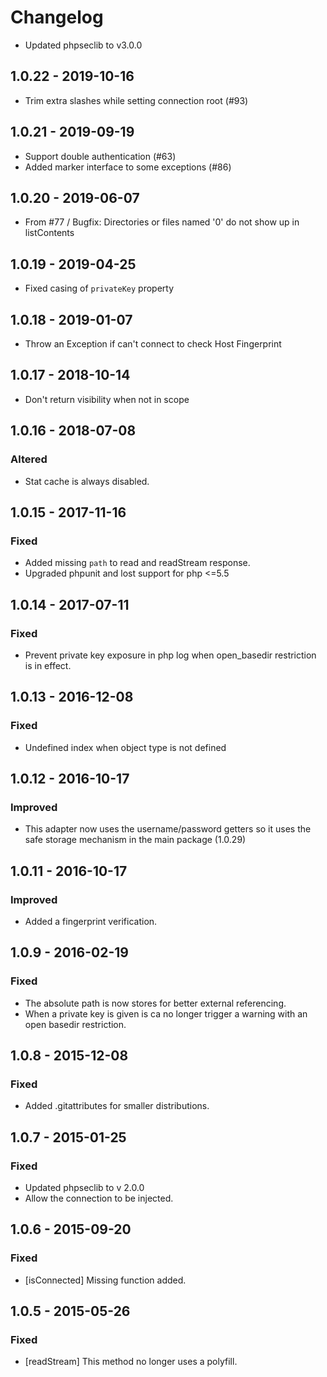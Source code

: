 # Changelog

* Updated phpseclib to v3.0.0

## 1.0.22 - 2019-10-16

* Trim extra slashes while setting connection root (#93)

## 1.0.21 - 2019-09-19

* Support double authentication (#63)
* Added marker interface to some exceptions (#86)

## 1.0.20 - 2019-06-07

* From #77 / Bugfix: Directories or files named '0' do not show up in listContents

## 1.0.19 - 2019-04-25

* Fixed casing of `privateKey` property

## 1.0.18 - 2019-01-07

* Throw an Exception if can't connect to check Host Fingerprint

## 1.0.17 - 2018-10-14

* Don't return visibility when not in scope

## 1.0.16 - 2018-07-08

### Altered

* Stat cache is always disabled.

## 1.0.15 - 2017-11-16

### Fixed

* Added missing `path` to read and readStream response.
* Upgraded phpunit and lost support for php <=5.5

## 1.0.14 - 2017-07-11

### Fixed

* Prevent private key exposure in php log when open_basedir restriction is in effect.

## 1.0.13 - 2016-12-08

### Fixed

* Undefined index when object type is not defined

## 1.0.12 - 2016-10-17

### Improved

* This adapter now uses the username/password getters so it uses the safe storage mechanism in the main package (1.0.29)

## 1.0.11 - 2016-10-17

### Improved 

* Added a fingerprint verification.

## 1.0.9 - 2016-02-19

### Fixed

* The absolute path is now stores for better external referencing.
* When a private key is given is ca no longer trigger a warning with an open basedir restriction.

## 1.0.8 - 2015-12-08

### Fixed

* Added .gitattributes for smaller distributions.

## 1.0.7 - 2015-01-25

### Fixed

* Updated phpseclib to v 2.0.0
* Allow the connection to be injected.

## 1.0.6 - 2015-09-20

### Fixed

* [isConnected] Missing function added.

## 1.0.5 - 2015-05-26 

### Fixed

* [readStream] This method no longer uses a polyfill.
